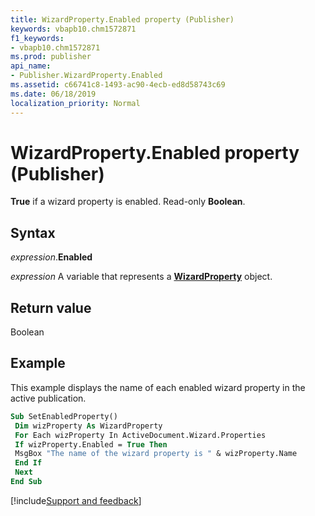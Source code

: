 ```yaml
---
title: WizardProperty.Enabled property (Publisher)
keywords: vbapb10.chm1572871
f1_keywords:
- vbapb10.chm1572871
ms.prod: publisher
api_name:
- Publisher.WizardProperty.Enabled
ms.assetid: c66741c8-1493-ac90-4ecb-ed8d58743c69
ms.date: 06/18/2019
localization_priority: Normal
---
```



# WizardProperty.Enabled property (Publisher)

**True** if a wizard property is enabled. Read-only **Boolean**.


## Syntax

_expression_.**Enabled**

_expression_ A variable that represents a **[WizardProperty](Publisher.WizardProperty.md)** object.


## Return value

Boolean


## Example

This example displays the name of each enabled wizard property in the active publication.

```vb
Sub SetEnabledProperty() 
 Dim wizProperty As WizardProperty 
 For Each wizProperty In ActiveDocument.Wizard.Properties 
 If wizProperty.Enabled = True Then 
 MsgBox "The name of the wizard property is " & wizProperty.Name 
 End If 
 Next 
End Sub
```

[!include[Support and feedback](~/includes/feedback-boilerplate.md)]